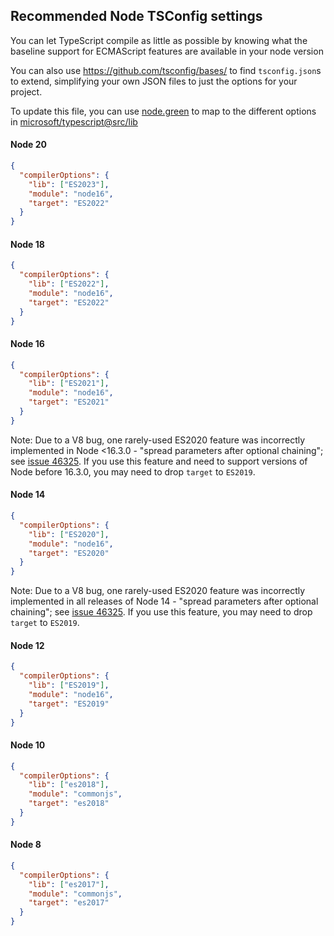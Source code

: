 ## Recommended Node TSConfig settings

You can let TypeScript compile as little as possible by knowing what the baseline support 
for ECMAScript features are available in your node version

You can also use https://github.com/tsconfig/bases/ to find `tsconfig.json`s to extend, simplifying your own JSON files to just the options for your project.

To update this file, you can use [node.green](https://node.green) to map to the different options in [microsoft/typescript@src/lib](https://github.com/Microsoft/TypeScript/tree/main/src/lib)

#### Node 20

```json
{
  "compilerOptions": {
    "lib": ["ES2023"],
    "module": "node16",
    "target": "ES2022"
  }
}
```

#### Node 18

```json
{
  "compilerOptions": {
    "lib": ["ES2022"],
    "module": "node16",
    "target": "ES2022"
  }
}
```

#### Node 16

```json
{
  "compilerOptions": {
    "lib": ["ES2021"],
    "module": "node16",
    "target": "ES2021"
  }
}
```

Note: Due to a V8 bug, one rarely-used ES2020 feature was incorrectly implemented in Node <16.3.0 - "spread parameters after optional chaining"; see [issue 46325](https://github.com/microsoft/TypeScript/issues/46325). If you use this feature and need to support versions of Node before 16.3.0, you may need to drop `target` to `ES2019`.

#### Node 14

```json
{
  "compilerOptions": {
    "lib": ["ES2020"],
    "module": "node16",
    "target": "ES2020"
  }
}
```

Note: Due to a V8 bug, one rarely-used ES2020 feature was incorrectly implemented in all releases of Node 14 - "spread parameters after optional chaining"; see [issue 46325](https://github.com/microsoft/TypeScript/issues/46325). If you use this feature, you may need to drop `target` to `ES2019`.

#### Node 12

```json
{
  "compilerOptions": {
    "lib": ["ES2019"],
    "module": "node16",
    "target": "ES2019"
  }
}
```

#### Node 10

```json
{
  "compilerOptions": {
    "lib": ["es2018"],
    "module": "commonjs",
    "target": "es2018"
  }
}
```

#### Node 8

```json
{
  "compilerOptions": {
    "lib": ["es2017"],
    "module": "commonjs",
    "target": "es2017"
  }
}
```

